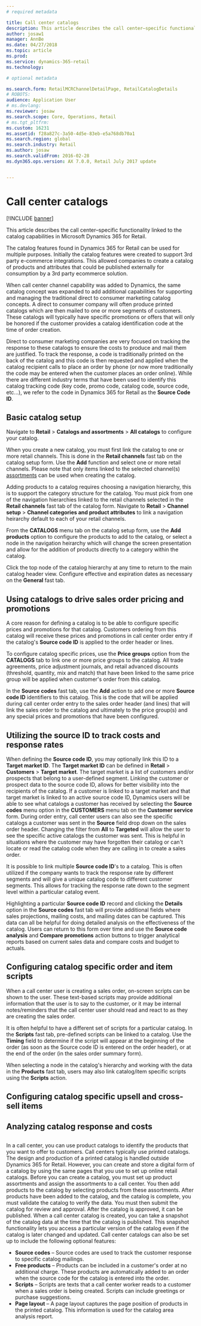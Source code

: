 ```yaml
---
# required metadata

title: Call center catalogs
description: This article describes the call center–specific functionality for catalogs in Microsoft Dynamics 365 for Retail.
author: josaw1
manager: AnnBe
ms.date: 04/27/2018
ms.topic: article
ms.prod: 
ms.service: dynamics-365-retail
ms.technology: 

# optional metadata

ms.search.form: RetailMCRChannelDetailPage, RetailCatalogDetails
# ROBOTS: 
audience: Application User
# ms.devlang: 
ms.reviewer: josaw
ms.search.scope: Core, Operations, Retail
# ms.tgt_pltfrm: 
ms.custom: 16231
ms.assetid: f28a827c-3a50-4d5e-83eb-e5a768db70a1
ms.search.region: global
ms.search.industry: Retail
ms.author: josaw
ms.search.validFrom: 2016-02-28
ms.dyn365.ops.version: AX 7.0.0, Retail July 2017 update


---
```


# Call center catalogs

[!INCLUDE [banner](includes/banner.md)]

This article describes the call center–specific functionality linked to the catalog capabilities in Microsoft Dynamics 365 for Retail.  

The catalog features found in Dynamics 365 for Retail can be used for multiple purposes.  Initially the catalog features were created to support 3rd party e-commerce integrations.  This allowed companies to create a catalog of products and attributes that could be published externally for consumption by a 3rd party ecommerce solution.  

When call center channel capability was added to Dynamics, the same catalog concept was expanded to add additional capabilities for supporting and managing the traditional direct to consumer marketing catalog concepts.   A direct to consumer company will often produce printed catalogs which are then mailed to one or more segments of customers.  These catalogs will typically have specific promotions or offers that will only be honored if the customer provides a catalog identification code at the time of order creation. 

Direct to consumer marketing companies are very focused on tracking the response to these catalogs to ensure the costs to produce and mail them are justified. To track the response, a code is traditionally printed on the back of the catalog and this code is then requested and applied when the catalog recipient calls to place an order by phone (or now more traditionally the code may be entered when the customer places an order online).   While there are different industry terms that have been used to identify this catalog tracking code (key code, promo code, catalog code, source code, etc...), we refer to the code in Dynamics 365 for Retail as the **Source Code ID**.

## Basic catalog setup

Navigate to **Retail** \> **Catalogs and assortments** \> **All catalogs** to configure your catalog.

When you create a new catalog, you must first link the catalog to one or more retail channels.  This is done in the **Retail channels** fast tab on the catalog setup form.  Use the **Add** function and select one or more retail channels.   Please note that only items linked to the selected channel(s) [assortments](https://docs.microsoft.com/en-us/dynamics365/unified-operations/retail/assortments) can be used when creating the catalog.

Adding products to a catalog requires choosing a navigation hierarchy, this is to support the category structure for the catalog.  You must pick from one of the navigation hierarchies linked to the retail channels selected in the **Retail channels** fast tab of the catalog form. Navigate to **Retail** \> **Channel setup** \> **Channel categories and product attributes** to link a navigation heirarchy default to each of your retail channels.

From the **CATALOGS** menu tab on the catalog setup form, use the **Add products** option to configure the products to add to the catalog, or select a node in the navigation heirarchy which will change the screen presentation and allow for the addition of products directly to a category within the catalog.

Click the top node of the catalog hierarchy at any time to return to the main catalog header view.  Configure effective and expiration dates as necessary on the **General** fast tab.  

## Using catalogs to drive sales order pricing and promotions

A core reason for defining a catalog is to be able to configure specific prices and promotions for that catalog.  Customers ordering from this catalog will receive these prices and promotions in call center order entry if the catalog's **Source code ID** is applied to the order header or lines.

To configure catalog specific prices, use the **Price groups** option from the **CATALOGS** tab to link one or more price groups to the catalog.  All trade agreements, price adjustment journals, and retail advanced discounts (threshold, quantity, mix and match) that have been linked to the same price group will be applied when customer's order from this catalog. 

In the **Source codes** fast tab, use the **Add** action to add one or more **Source code ID** identifiers to this catalog.  This is the code that will be applied during call center order entry to the sales order header (and lines) that will link the sales order to the catalog and ultimately to the price group(s) and any special prices and promotions that have been configured.  

## Utilizing the source ID to track costs and response rates

When defining the **Source code ID**, you may optionally link this ID to a **Target market ID**.  The **Target market ID** can be defined in **Retail** \> **Customers** \> **Target market**.   The target market is a list of customers and/or prospects that belong to a user-defined segment.  Linking the customer or prospect data to the source code ID, allows for better visibility into the recipients of the catalog.  If a customer is linked to a target market and that target market is linked to an active source code ID, Dynamics users will be able to see what catalogs a customer has received by selecting the **Source codes** menu option in the **CUSTOMERS** menu tab on the **Customer service** form.   During order entry, call center users can also see the specific catalogs a customer was sent in the **Source** field drop down on the sales order header.  Changing the filter from **All** to **Targeted** will allow the user to see the specific active catalogs the customer was sent.  This is helpful in situations where the customer may have forgotten their catalog or can't locate or read the catalog code when they are calling in to create a sales order.

It is possible to link multiple **Source code ID**'s to a catalog.  This is often utilized if the company wants to track the response rate by different segments and will give a unique catalog code to different customer segments.  This allows for tracking the response rate down to the segment level within a particular catalog event.

Highlighting a particular **Source code ID** record and clicking the **Details** option in the **Source codes** fast tab will provide additional fields where sales projections, mailing costs, and mailing dates can be captured.  This data can all be helpful for doing detailed analysis on the effectiveness of the catalog.  Users can return to this form over time and use the **Source code analysis** and **Compare promotions** action buttons to trigger analytical reports based on current sales data and compare costs and budget to actuals.

## Configuring catalog specific order and item scripts 

When a call center user is creating a sales order, on-screen scripts can be shown to the user.  These text-based scripts may provide additional information that the user is to say to the customer, or it may be internal notes/reminders that the call center user should read and react to as they are creating the sales order.  

It is often helpful to have a different set of scripts for a particular catalog.  In the **Scripts** fast tab, pre-defined scripts can be linked to a catalog.  Use the **Timing** field to determine if the script will appear at the beginning of the order (as soon as the Source code ID is entered on the order header), or at the end of the order (in the sales order summary form).

When selecting a node in the catalog's hierarchy and working with the data in the **Products** fast tab, users may also link catalog/item specific scripts using the **Scripts** action.  

## Configuring catalog specific upsell and cross-sell items



## Analyzing catalog response and costs

## 


In a call center, you can use product catalogs to identify the products that you want to offer to customers. Call centers typically use printed catalogs. The design and production of a printed catalog is handled outside Dynamics 365 for Retail. However, you can create and store a digital form of a catalog by using the same pages that you use to set up online retail catalogs. Before you can create a catalog, you must set up product assortments and assign the assortments to a call center. You then add products to the catalog by selecting products from these assortments. After products have been added to the catalog, and the catalog is complete, you must validate the catalog to verify the data. You must then submit the catalog for review and approval. After the catalog is approved, it can be published. When a call center catalog is created, you can take a snapshot of the catalog data at the time that the catalog is published. This snapshot functionality lets you access a particular version of the catalog even if the catalog is later changed and updated. Call center catalogs can also be set up to include the following optional features:

-   **Source codes** – Source codes are used to track the customer response to specific catalog mailings.
-   **Free products** – Products can be included in a customer's order at no additional charge. These products are automatically added to an order when the source code for the catalog is entered into the order.
-   **Scripts** – Scripts are texts that a call center worker reads to a customer when a sales order is being created. Scripts can include greetings or purchase suggestions.
-   **Page layout** – A page layout captures the page position of products in the printed catalog. This information is used for the catalog area analysis report.




